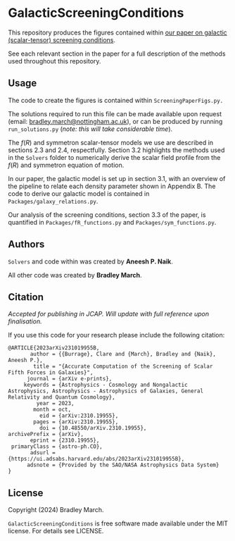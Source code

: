 # GalacticScreeningConditions

This repository produces the figures contained within [our paper on galactic (scalar-tensor) screening conditions](https://arxiv.org/abs/2310.19955). 

See each relevant section in the paper for a full description of the methods used throughout this repository.

## Usage

The code to create the figures is contained within ```ScreeningPaperFigs.py.```

The solutions required to run this file can be made available upon request (email: bradley.march@nottingham.ac.uk), or can be produced by running ```run_solutions.py``` (*note: this will take considerable time*).

The $f(R)$ and symmetron scalar-tensor models we use are described in sections 2.3 and 2.4, respectfully.
Section 3.2 highlights the methods used in the ```Solvers``` folder to numerically derive the scalar field profile from the $f(R)$ and symmetron equation of motion.

In our paper, the galactic model is set up in section 3.1, with an overview of the pipeline to relate each density parameter shown in Appendix B. The code to derive our galactic model is contained in ```Packages/galaxy_relations.py```. 

Our analysis of the screening conditions, section 3.3 of the paper, is quantified in ```Packages/fR_functions.py``` and ```Packages/sym_functions.py```. 

## Authors

```Solvers``` and code within was created by **Aneesh P. Naik**.

All other code was created by **Bradley March**.

## Citation

*Accepted for publishing in JCAP. Will update with full reference upon finalisation.*

If you use this code for your research please include the following citation:
```
@ARTICLE{2023arXiv231019955B,
       author = {{Burrage}, Clare and {March}, Bradley and {Naik}, Aneesh P.},
        title = "{Accurate Computation of the Screening of Scalar Fifth Forces in Galaxies}",
      journal = {arXiv e-prints},
     keywords = {Astrophysics - Cosmology and Nongalactic Astrophysics, Astrophysics - Astrophysics of Galaxies, General Relativity and Quantum Cosmology},
         year = 2023,
        month = oct,
          eid = {arXiv:2310.19955},
        pages = {arXiv:2310.19955},
          doi = {10.48550/arXiv.2310.19955},
archivePrefix = {arXiv},
       eprint = {2310.19955},
 primaryClass = {astro-ph.CO},
       adsurl = {https://ui.adsabs.harvard.edu/abs/2023arXiv231019955B},
      adsnote = {Provided by the SAO/NASA Astrophysics Data System}
}
```


## License

Copyright (2024) Bradley March.

`GalacticScreeningConditions` is free software made available under the MIT license. For details see LICENSE.




